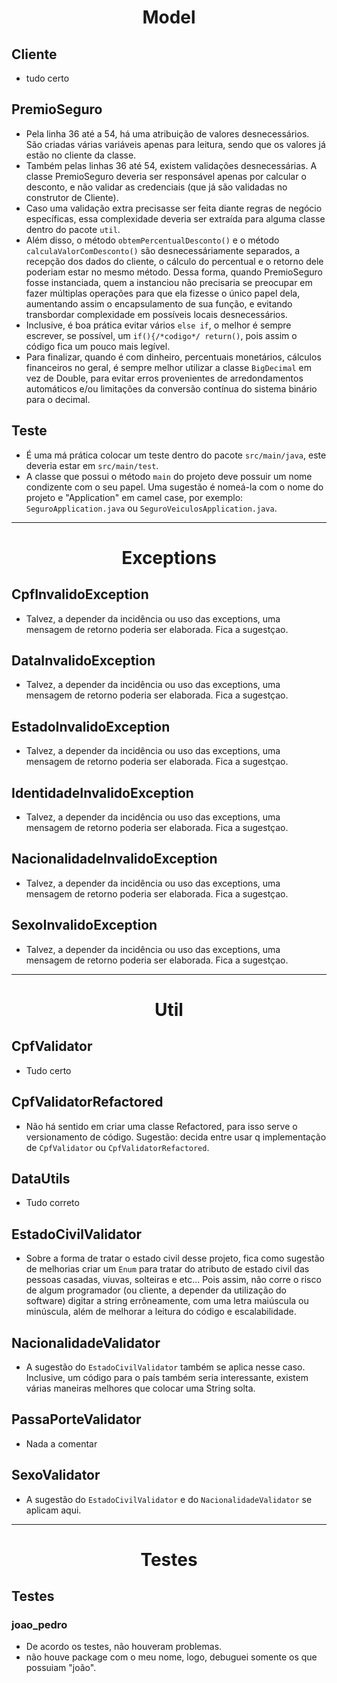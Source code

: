 <div align="center">
<h1>Model</h1>
</div>

## Cliente
 - tudo certo
## PremioSeguro
- Pela linha 36 até a 54, há uma atribuição de 
valores desnecessários. São criadas várias variáveis
apenas para leitura, sendo que os valores já estão
no cliente da classe.
- Também pelas linhas 36 até 54, existem validações
desnecessárias. A classe PremioSeguro deveria ser
responsável apenas por calcular o desconto, e não
validar as credenciais (que já são validadas no
construtor de Cliente).
- Caso uma validação extra precisasse ser feita
diante regras de negócio específicas, essa complexidade
deveria ser extraída para alguma classe dentro do 
pacote `util`.
- Além disso, o método `obtemPercentualDesconto()` e
o método `calculaValorComDesconto()` são desnecessáriamente
separados, a recepção dos dados do cliente, o cálculo
do percentual e o retorno dele poderiam estar no mesmo
método. Dessa forma, quando PremioSeguro fosse instanciada,
quem a instanciou não precisaria se preocupar em fazer múltiplas
operações para que ela fizesse o único papel dela, aumentando assim
o encapsulamento de sua função, e evitando transbordar complexidade
em possíveis locais desnecessários.
- Inclusive, é boa prática evitar vários `else if`,
o melhor é sempre escrever, se possível, um `if(){/*codigo*/ return()`,
pois assim o código fica um pouco mais legível.
- Para finalizar, quando é com dinheiro, percentuais monetários,
cálculos financeiros no geral, é sempre melhor utilizar a classe `BigDecimal`
em vez de Double, para evitar erros provenientes
de arredondamentos automáticos e/ou limitações da
conversão contínua do sistema binário para o decimal.
## Teste
- É uma má prática colocar um teste dentro do pacote `src/main/java`,
este deveria estar em `src/main/test`. 
- A classe que possui o método `main` do projeto
deve possuir um nome condizente com o seu papel.
Uma sugestão é nomeá-la com o nome do projeto e 
"Application" em camel case, por exemplo: `SeguroApplication.java`
ou `SeguroVeiculosApplication.java`.

_____
<div align="center">
<h1>Exceptions</h1>
</div>

## CpfInvalidoException
- Talvez, a depender da incidência ou uso
das exceptions, uma mensagem de retorno poderia
ser elaborada. Fica a sugestçao.
## DataInvalidoException
- Talvez, a depender da incidência ou uso
  das exceptions, uma mensagem de retorno poderia
  ser elaborada. Fica a sugestçao.

## EstadoInvalidoException
- Talvez, a depender da incidência ou uso
  das exceptions, uma mensagem de retorno poderia
  ser elaborada. Fica a sugestçao.

## IdentidadeInvalidoException
- Talvez, a depender da incidência ou uso
  das exceptions, uma mensagem de retorno poderia
  ser elaborada. Fica a sugestçao.

## NacionalidadeInvalidoException
- Talvez, a depender da incidência ou uso
  das exceptions, uma mensagem de retorno poderia
  ser elaborada. Fica a sugestçao.

## SexoInvalidoException
- Talvez, a depender da incidência ou uso
  das exceptions, uma mensagem de retorno poderia
  ser elaborada. Fica a sugestçao.
____
<div align="center">
<h1>Util</h1>
</div>

## CpfValidator
- Tudo certo

## CpfValidatorRefactored
- Não há sentido em criar uma classe Refactored,
para isso serve o versionamento de código. Sugestão:
decida entre usar q implementação de `CpfValidator`
ou `CpfValidatorRefactored`.

## DataUtils
- Tudo correto

## EstadoCivilValidator
- Sobre a forma de tratar o estado civil desse projeto,
fica como sugestão de melhorias criar um `Enum` para tratar
do atributo de estado civil das pessoas casadas,
viuvas, solteiras e etc... Pois assim, não corre
o risco de algum programador (ou cliente, a depender 
da utilização do software) digitar a string errôneamente,
com uma letra maiúscula ou minúscula, além de melhorar a leitura
do código e escalabilidade. 

## NacionalidadeValidator
- A sugestão do `EstadoCivilValidator` também se
aplica nesse caso. Inclusive, um código para o país 
também seria interessante, existem várias maneiras melhores
que colocar uma String solta.

## PassaPorteValidator
- Nada a comentar

## SexoValidator
- A sugestão do `EstadoCivilValidator` e do
`NacionalidadeValidator` se aplicam aqui.
_____
<div align="center">
<h1>Testes</h1>
</div>

## Testes

 ### joao_pedro
- De acordo os testes, não houveram
problemas.
- não houve package com o meu nome, logo, debuguei
somente os que possuiam "joão".







